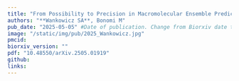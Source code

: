 ```yaml
---
title: "From Possibility to Precision in Macromolecular Ensemble Prediction"
authors: "**Wankowicz SA**, Bonomi M"
pub_date: "2025-05-05" #Date of publication. Change from Biorxiv date to Journal date once accepted
image: "/static/img/pub/2025_Wankowicz.jpg" 
pmcid: 
biorxiv_version: ""
pdf: "10.48550/arXiv.2505.01919"
github:
links:
---
```

